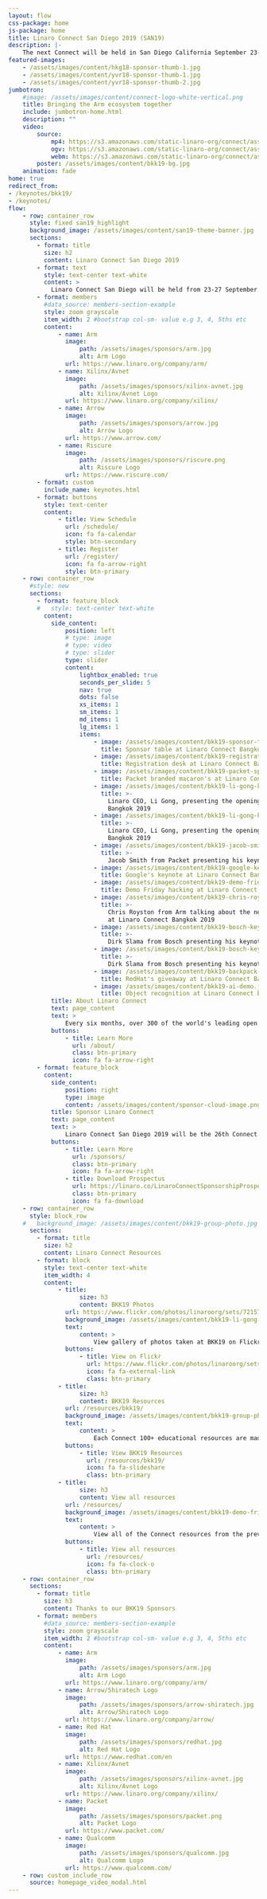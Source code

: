 ```yaml
---
layout: flow
css-package: home
js-package: home
title: Linaro Connect San Diego 2019 (SAN19)
description: |-
    The next Connect will be held in San Diego California September 23-27, 2019. Registration will be announced in May 2019
featured-images:
    - /assets/images/content/hkg18-sponsor-thumb-1.jpg
    - /assets/images/content/yvr18-sponsor-thumb-1.jpg
    - /assets/images/content/yvr18-sponsor-thumb-2.jpg
jumbotron:
    #image: /assets/images/content/connect-logo-white-vertical.png
    title: Bringing the Arm ecosystem together
    include: jumbotron-home.html
    description: ""
    video:
        source:
            mp4: https://s3.amazonaws.com/static-linaro-org/connect/assets/videos/LinaroConnectPromo.mp4
            ogv: https://s3.amazonaws.com/static-linaro-org/connect/assets/videos/LinaroConnectPromo.ogv
            webm: https://s3.amazonaws.com/static-linaro-org/connect/assets/videos/LinaroConnectPromo.webm
        poster: /assets/images/content/bkk19-bg.jpg
    animation: fade
home: true
redirect_from:
- /keynotes/bkk19/
- /keynotes/
flow:
    - row: container_row
      style: fixed san19_highlight
      background_image: /assets/images/content/san19-theme-banner.jpg
      sections:
        - format: title
          size: h2
          content: Linaro Connect San Diego 2019
        - format: text
          style: text-center text-white
          content: >
            Linaro Connect San Diego will be held from 23-27 September 2019. Registration is now open!
        - format: members
          #data_source: members-section-example
          style: zoom grayscale
          item_width: 2 #bootstrap col-sm- value e.g 3, 4, 5ths etc
          content:
              - name: Arm
                image:
                    path: /assets/images/sponsors/arm.jpg
                    alt: Arm Logo
                url: https://www.linaro.org/company/arm/
              - name: Xilinx/Avnet
                image:
                    path: /assets/images/sponsors/xilinx-avnet.jpg
                    alt: Xilinx/Avnet Logo
                url: https://www.linaro.org/company/xilinx/
              - name: Arrow
                image:
                    path: /assets/images/sponsors/arrow.jpg
                    alt: Arrow Logo
                url: https://www.arrow.com/
              - name: Riscure
                image:
                    path: /assets/images/sponsors/riscure.png
                    alt: Riscure Logo
                url: https://www.riscure.com/
        - format: custom
          include_name: keynotes.html
        - format: buttons
          style: text-center
          content:
              - title: View Schedule
                url: /schedule/
                icon: fa fa-calendar
                style: btn-secondary
              - title: Register
                url: /register/
                icon: fa fa-arrow-right
                style: btn-primary
    - row: container_row
      #style: new
      sections:
        - format: feature_block
        #   style: text-center text-white
          content:
            side_content:
                position: left
                # type: image
                # type: video
                # type: slider
                type: slider
                content:
                    lightbox_enabled: true
                    seconds_per_slide: 5
                    nav: true
                    dots: false
                    xs_items: 1
                    sm_items: 1
                    md_items: 1
                    lg_items: 1
                    items:
                        - image: /assets/images/content/bkk19-sponsor-table.jpg
                          title: Sponsor table at Linaro Connect Bangkok 2019
                        - image: /assets/images/content/bkk19-registration-desk.jpg
                          title: Registration desk at Linaro Connect Bangkok 2019
                        - image: /assets/images/content/bkk19-packet-sponsored-food.jpg
                          title: Packet branded macaron's at Linaro Connect Bangkok 2019
                        - image: /assets/images/content/bkk19-li-gong-keynote-linaro-matters.jpg
                          title: >-
                            Linaro CEO, Li Gong, presenting the opening keynote at Linaro Connect
                            Bangkok 2019
                        - image: /assets/images/content/bkk19-li-gong-keynote.jpg
                          title: >-
                            Linaro CEO, Li Gong, presenting the opening keynote at Linaro Connect
                            Bangkok 2019
                        - image: /assets/images/content/bkk19-jacob-smith-packet-keynote.jpg
                          title: >-
                            Jacob Smith from Packet presenting his keynote at Linaro Connect Bangkok 2019
                        - image: /assets/images/content/bkk19-google-keynote.jpg
                          title: Google's keynote at Linaro Connect Bangkok 2019
                        - image: /assets/images/content/bkk19-demo-friday.jpg
                          title: Demo Friday hacking at Linaro Connect Bangkok 2019
                        - image: /assets/images/content/bkk19-chris-royston-arm-developer-talk.jpg
                          title: >-
                            Chris Royston from Arm talking about the new revision of developer.arm.com
                            at Linaro Connect Bangkok 2019
                        - image: /assets/images/content/bkk19-bosch-keynote-2.jpg
                          title: >-
                            Dirk Slama from Bosch presenting his keynote at Linaro Connect Bangkok 2019
                        - image: /assets/images/content/bkk19-bosch-keynote.jpg
                          title: >-
                            Dirk Slama from Bosch presenting his keynote at Linaro Connect Bangkok 2019
                        - image: /assets/images/content/bkk19-backpack-giveaway.jpg
                          title: RedHat's giveaway at Linaro Connect Bangkok 2019.
                        - image: /assets/images/content/bkk19-ai-demo.jpg
                          title: Object recognition at Linaro Connect Bangkok 2019
            title: About Linaro Connect
            text: page_content
            text: >
                Every six months, over 300 of the world's leading open source engineers working on Arm get together for a full week of engineering sessions and hacking at Linaro Connect. The next Connect will be held in San Diego California September 23-27, 2019. Registration is now open!
            buttons:
                - title: Learn More
                  url: /about/
                  class: btn-primary
                  icon: fa fa-arrow-right
        - format: feature_block
          content:
            side_content:
                position: right
                type: image
                content: /assets/images/content/sponsor-cloud-image.png
            title: Sponsor Linaro Connect
            text: page_content
            text: >
                Linaro Connect San Diego 2019 will be the 26th Connect since Linaro started in June 2010. Hundreds of the world’s best Linux on Arm developers come to Linaro Connect each time because they know it is the leading place to meet with the global community and to learn about what is going on in the industry. Sponsorship of the event puts your brand in front of all the event attendees – both the 400+ on-site and all those who participate remotely, as well as the thousands who view the website and social media before, during and after the event.
            buttons:
                - title: Learn More
                  url: /sponsors/
                  class: btn-primary
                  icon: fa fa-arrow-right
                - title: Download Prospectus
                  url: https://linaro.co/LinaroConnectSponsorshipProspectus
                  class: btn-primary
                  icon: fa fa-download
    - row: container_row
      style: block_row
    #   background_image: /assets/images/content/bkk19-group-photo.jpg
      sections:
        - format: title
          size: h2
          content: Linaro Connect Resources
        - format: block
          style: text-center text-white
          item_width: 4
          content:
              - title:
                    size: h3
                    content: BKK19 Photos
                url: https://www.flickr.com/photos/linaroorg/sets/72157695573962940
                background_image: /assets/images/content/bkk19-li-gong-keynote-linaro-matters.jpg
                text:
                    content: >
                        View gallery of photos taken at BKK19 on Flickr.
                buttons:
                    - title: View on Flickr
                      url: https://www.flickr.com/photos/linaroorg/sets/72157695573962940
                      icon: fa fa-external-link
                      class: btn-primary
              - title:
                    size: h3
                    content: BKK19 Resources
                url: /resources/bkk19/
                background_image: /assets/images/content/bkk19-group-photo.jpg
                text:
                    content: >
                        Each Connect 100+ educational resources are made available to the public. See the resources from BKK19.
                buttons:
                    - title: View BKK19 Resources
                      url: /resources/bkk19/
                      icon: fa fa-slideshare
                      class: btn-primary
              - title:
                    size: h3
                    content: View all resources
                url: /resources/
                background_image: /assets/images/content/bkk19-demo-friday.jpg
                text:
                    content: >
                        View all of the Connect resources from the previous Linaro Connect events.
                buttons:
                    - title: View all resources
                      url: /resources/
                      icon: fa fa-clock-o
                      class: btn-primary
    - row: container_row
      sections:
        - format: title
          size: h3
          content: Thanks to our BKK19 Sponsors
        - format: members
          #data_source: members-section-example
          style: zoom grayscale
          item_width: 2 #bootstrap col-sm- value e.g 3, 4, 5ths etc
          content:
              - name: Arm
                image:
                    path: /assets/images/sponsors/arm.jpg
                    alt: Arm Logo
                url: https://www.linaro.org/company/arm/
              - name: Arrow/Shiratech Logo
                image:
                    path: /assets/images/sponsors/arrow-shiratech.jpg
                    alt: Arrow/Shiratech Logo
                url: https://www.linaro.org/company/arrow/
              - name: Red Hat
                image:
                    path: /assets/images/sponsors/redhat.jpg
                    alt: Red Hat Logo
                url: https://www.redhat.com/en
              - name: Xilinx/Avnet
                image:
                    path: /assets/images/sponsors/xilinx-avnet.jpg
                    alt: Xilinx/Avnet Logo
                url: https://www.linaro.org/company/xilinx/
              - name: Packet
                image:
                    path: /assets/images/sponsors/packet.png
                    alt: Packet Logo
                url: https://www.packet.com/
              - name: Qualcomm
                image:
                    path: /assets/images/sponsors/qualcomm.jpg
                    alt: Qualcomm Logo
                url: https://www.qualcomm.com/
    - row: custom_include_row
      source: homepage_video_modal.html
---
```

